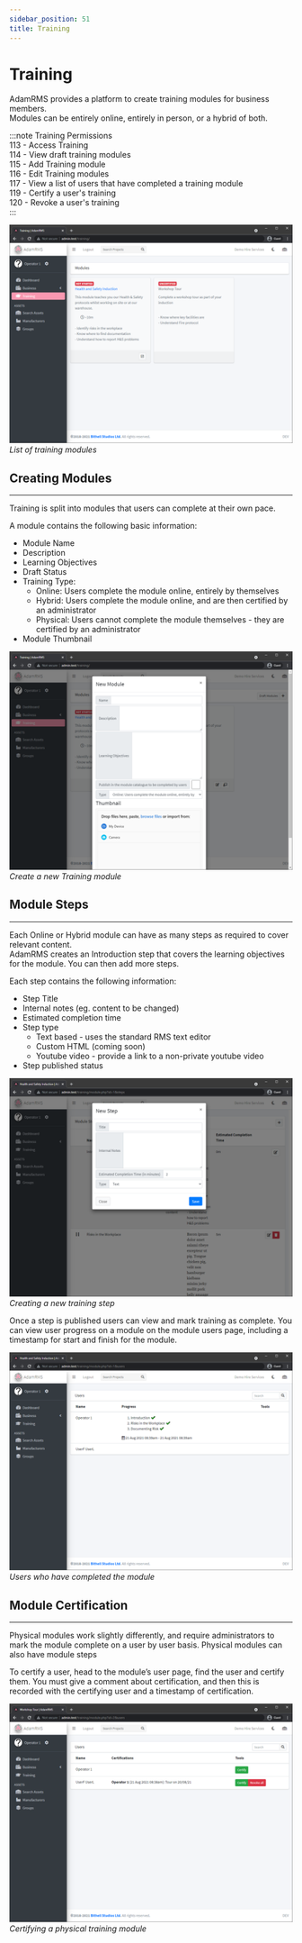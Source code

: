 ```yaml
---
sidebar_position: 51
title: Training
---
```


# Training

AdamRMS provides a platform to create training modules for business members.  
Modules can be entirely online, entirely in person, or a hybrid of both.

:::note Training Permissions  
113 - Access Training  	
114	- View draft training modules  
115	- Add Training module  
116	- Edit Training modules  
117	- View a list of users that have completed a training module  
119	- Certify a user's training  
120	- Revoke a user's training  
:::

![List of Training Modules](../../../static/img/tutorial/training/training-list.png)
*List of training modules*

## Creating Modules
---

Training is split into modules that users can complete at their own pace.

A module contains the following basic information:
- Module Name
- Description
- Learning Objectives
- Draft Status
- Training Type:
    - Online: Users complete the module online, entirely by themselves
    - Hybrid: Users complete the module online, and are then certified by an administrator
    - Physical: Users cannot complete the module themselves - they are certified by an administrator
- Module Thumbnail

![New training module](../../../static/img/tutorial/training/training-new.png)
*Create a new Training module*

## Module Steps
---
Each Online or Hybrid module can have as many steps as required to cover relevant content.  
AdamRMS creates an Introduction step that covers the learning objectives for the module. You can then add more steps.

Each step contains the following information:
- Step Title
- Internal notes (eg. content to be changed)
- Estimated completion time
- Step type
    - Text based - uses the standard RMS text editor
    - Custom HTML (coming soon)
    - Youtube video - provide a link to a non-private youtube video
- Step published status

![Adding a step to a training module](../../../static/img/tutorial/training/training-steps-new.png)
*Creating a new training step*

Once a step is published users can view and mark training as complete. You can view user progress on a module on the module users page, including a timestamp for start and finish for the module.

![List of users who have completed the training](../../../static/img/tutorial/training/training-certify-self.png)
*Users who have completed the module*

## Module Certification
---

Physical modules work slightly differently, and require administrators to mark the module complete on a user by user basis. Physical modules can also have module steps

To certify a user, head to the module’s user page, find the user and certify them. You must give a comment about certification, and then this is recorded with the certifying user and a timestamp of certification.

![Physical training certification](../../../static/img/tutorial/training/training-certify.png)
*Certifying a physical training module*

